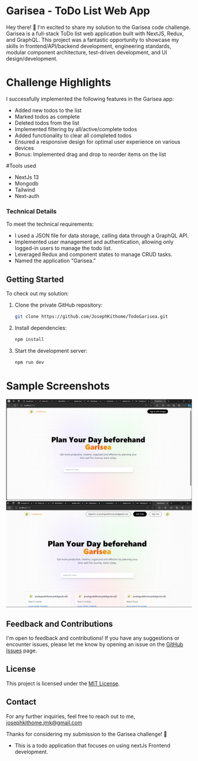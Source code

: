 # Garisea - ToDo List Web App

Hey there! 👋 I'm excited to share my solution to the Garisea code challenge. Garisea is a full-stack ToDo list web application built with NextJS, Redux, and GraphQL. 
This project was a fantastic opportunity to showcase my skills in frontend/API/backend development, engineering standards, modular component architecture, test-driven development, and UI design/development.

# Challenge Highlights

I successfully implemented the following features in the Garisea app:

- Added new todos to the list
- Marked todos as complete
- Deleted todos from the list
- Implemented filtering by all/active/complete todos
- Added functionality to clear all completed todos
- Ensured a responsive design for optimal user experience on various devices
- Bonus: Implemented drag and drop to reorder items on the list

 #Tools used
 - NextJs 13
 - Mongodb
 - Tailwind
 - Next-auth


### Technical Details

To meet the technical requirements:

- I used a JSON file for data storage, calling data through a GraphQL API.
- Implemented user management and authentication, allowing only logged-in users to manage the todo list.
- Leveraged Redux and component states to manage CRUD tasks.
- Named the application "Garisea."

## Getting Started

To check out my solution:

1. Clone the private GitHub repository:

   ```bash
   git clone https://github.com/JosephKithome/TodoGarisea.git
   ```

2. Install dependencies:

   ```bash
   npm install
   ```

3. Start the development server:

   ```bash
   npm run dev
   ```

# Sample Screenshots

![Screenshot](login.PNG)
![Screenshot](homepage.PNG)

## Feedback and Contributions

I'm open to feedback and contributions! If you have any suggestions or encounter issues, please let me know by opening an issue on the [GitHub Issues](https://github.com/your-username/garisea/issues) page.

## License

This project is licensed under the [MIT License](LICENSE.md).

## Contact

For any further inquiries, feel free to reach out to me, josephkithome.jmk@gmail.com

Thanks for considering my submission to the Garisea challenge! 🚀
- This is a todo application that focuses on using nextJs Frontend development.


